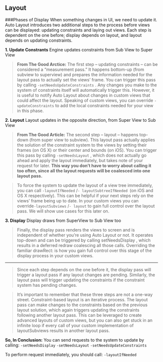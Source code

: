## Layout

###Phases of Display
When something changes in UI, we need to update it.
Auto Layout introduces two additional steps to the process before views can be displayed: updating constraints and laying out views. Each step is dependent on the one before; display depends on layout, and layout depends on updating constraints.

**1. Update Constrants**
Engine updates constraints from Sub View to Super View
>**From The Good Arctice:**
The first step – updating constraints – can be considered a “measurement pass.” It happens bottom-up (from subview to superview) and prepares the information needed for the layout pass to actually set the views’ frame. You can trigger this pass by calling `-setNeedsUpdateConstraints` . Any changes you make to the system of constraints itself will automatically trigger this. However, it is useful to notify Auto Layout about changes in custom views that could affect the layout. Speaking of custom views, you can override
`-updateConstraints` to add the local constraints needed for your view in this phase.

**2. Layout**
Layout updates in the opposite direction, from Super View to Sub View
>**From The Good Article:**
The second step – layout – happens top-down (from super view to subview). This layout pass actually applies the solution of the constraint system to the views by setting their frames (on OS X) or their center and bounds (on iOS). You can trigger this pass by calling `-setNeedsLayout` , which does not actually go ahead and apply the layout immediately, but takes note of your request for later. **This way you don’t have to worry about calling it too often, since all the layout requests will be coalesced into one layout pass.**

>To force the system to update the layout of a view tree immediately, you can call `-layoutIfNeeded` /`- layoutSubtreeIfNeeded `(on iOS and OS X respectively). This can be helpful if your next steps rely on the views’ frame being up to date. In your custom views you can override`-layoutSubviews` /`- layout` to gain full control over the layout pass. We will show use cases for this later on.

**3. Display**
Display draws from SuperView to Sub View too
>Finally, the display pass renders the views to screen and is independent of whether you’re using Auto Layout or not. It operates top-down and can be triggered by calling setNeedsDisplay , which results in a deferred redraw coalescing all those calls. Overriding the familiar drawRect: is how you gain full control over this stage of the display process in your custom views.

----
>Since each step depends on the one before it, the display pass will trigger a layout pass if any layout changes are pending. Similarly, the layout pass will trigger updating the constraints if the constraint system has pending changes.

>It’s important to remember that these three steps are not a one-way street. Constraint-based layout is an iterative process. The layout pass can make changes to the constraints based on the previous layout solution, which again triggers updating the constraints following another layout pass. This can be leveraged to create advanced layouts of custom views, but you can also get stuck in an infinite loop if every call of your custom implementation of layoutSubviews results in another layout pass.

**So, In Conclusion:**
You can send requests to the system to update by calling:
`-setNeedsDisplay`
`-setNeedsLayout`
`-setNeedsUpdateConstraints`

To perform request immediately, you should call:
`-layoutIfNeeded`
